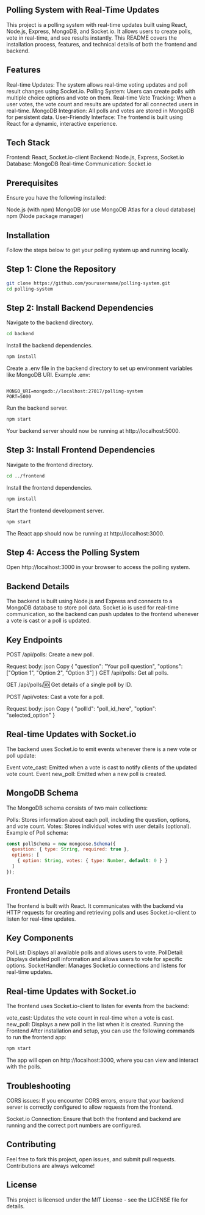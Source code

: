 ## Polling System with Real-Time Updates
   This project is a polling system with real-time updates built using React, Node.js, Express, MongoDB, and Socket.io. It allows users to create polls, vote in real-time, and see results instantly. This README covers the installation process, features, and technical details of both the frontend and backend.

## Features
 Real-time Updates: The system allows real-time voting updates and poll result changes using Socket.io.
 Polling System: Users can create polls with multiple choice options and vote on them.
 Real-time Vote Tracking: When a user votes, the vote count and results are updated for all connected users in real-time.
 MongoDB Integration: All polls and votes are stored in MongoDB for persistent data.
 User-Friendly Interface: The frontend is built using React for a dynamic, interactive experience.
## Tech Stack
  Frontend: React, Socket.io-client
  Backend: Node.js, Express, Socket.io
  Database: MongoDB
  Real-time Communication: Socket.io
## Prerequisites
  Ensure you have the following installed:

  Node.js (with npm)
  MongoDB (or use MongoDB Atlas for a cloud database)
  npm (Node package manager)
## Installation
  Follow the steps below to get your polling system up and running locally.

## Step 1: Clone the Repository
```bash
git clone https://github.com/yourusername/polling-system.git
cd polling-system
```
## Step 2: Install Backend Dependencies
Navigate to the backend directory.
```bash
cd backend
```
Install the backend dependencies.
```bash
npm install
```
Create a .env file in the backend directory to set up environment variables like MongoDB URI.
Example .env:

```env

MONGO_URI=mongodb://localhost:27017/polling-system
PORT=5000
```
Run the backend server.
```bash
npm start
```
Your backend server should now be running at http://localhost:5000.

## Step 3: Install Frontend Dependencies
Navigate to the frontend directory.
```bash
cd ../frontend
```
Install the frontend dependencies.
```bash
npm install
```
Start the frontend development server.
```bash
npm start
```
The React app should now be running at http://localhost:3000.

## Step 4: Access the Polling System
Open http://localhost:3000 in your browser to access the polling system.

## Backend Details
The backend is built using Node.js and Express and connects to a MongoDB database to store poll data. Socket.io is used for real-time communication, so the backend can push updates to the frontend whenever a vote is cast or a poll is updated.

## Key Endpoints
POST /api/polls: Create a new poll.

Request body:
json
Copy
{
  "question": "Your poll question",
  "options": ["Option 1", "Option 2", "Option 3"]
}
GET /api/polls: Get all polls.

GET /api/polls/:id: Get details of a single poll by ID.

POST /api/votes: Cast a vote for a poll.

Request body:
json
Copy
{
  "pollId": "poll_id_here",
  "option": "selected_option"
}
## Real-time Updates with Socket.io
The backend uses Socket.io to emit events whenever there is a new vote or poll update:

Event vote_cast: Emitted when a vote is cast to notify clients of the updated vote count.
Event new_poll: Emitted when a new poll is created.
## MongoDB Schema
The MongoDB schema consists of two main collections:

Polls: Stores information about each poll, including the question, options, and vote count.
Votes: Stores individual votes with user details (optional).
Example of Poll schema:

```javascript
const pollSchema = new mongoose.Schema({
  question: { type: String, required: true },
  options: [
    { option: String, votes: { type: Number, default: 0 } }
  ]
});
```
## Frontend Details
The frontend is built with React. It communicates with the backend via HTTP requests for creating and retrieving polls and uses Socket.io-client to listen for real-time updates.

## Key Components
PollList: Displays all available polls and allows users to vote.
PollDetail: Displays detailed poll information and allows users to vote for specific options.
SocketHandler: Manages Socket.io connections and listens for real-time updates.
## Real-time Updates with Socket.io
The frontend uses Socket.io-client to listen for events from the backend:

vote_cast: Updates the vote count in real-time when a vote is cast.
new_poll: Displays a new poll in the list when it is created.
Running the Frontend
After installation and setup, you can use the following commands to run the frontend app:

```bash
npm start
```
The app will open on http://localhost:3000, where you can view and interact with the polls.

## Troubleshooting
CORS issues: If you encounter CORS errors, ensure that your backend server is correctly configured to allow requests from the frontend.

Socket.io Connection: Ensure that both the frontend and backend are running and the correct port numbers are configured.

## Contributing
Feel free to fork this project, open issues, and submit pull requests. Contributions are always welcome!

## License
This project is licensed under the MIT License - see the LICENSE file for details.

